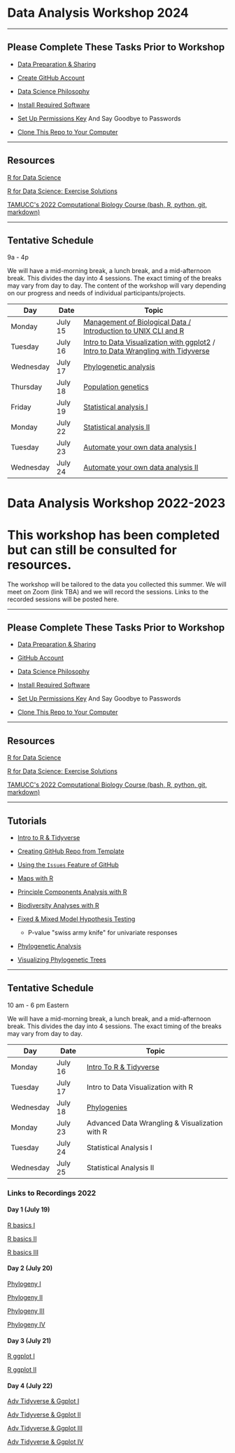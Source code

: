# Data Analysis Workshop 2024

---

## Please Complete These Tasks Prior to Workshop

* [Data Preparation & Sharing](data_preparation.md)

* [Create GitHub Account](https://github.com/tamucc-comp-bio/how_to/blob/main/howto_github_acct.md)

* [Data Science Philosophy](datasci_philosophy.md)

* [Install Required Software](install_software.md)

* [Set Up Permissions Key](Github_SSH.docx) And Say Goodbye to Passwords

* [Clone This Repo to Your Computer](clone_repo.md)

---

## Resources

[R for Data Science](https://r4ds.hadley.nz/)

[R for Data Science: Exercise Solutions](https://mine-cetinkaya-rundel.github.io/r4ds-solutions)

[TAMUCC's 2022 Computational Biology Course (bash, R, python, git, markdown)](https://github.com/tamucc-comp-bio-2022/classroom_repo)

---
## Tentative Schedule

9a - 4p 

We will have a mid-morning break, a lunch break, and a mid-afternoon break. This divides the day into 4 sessions.  The exact timing of the breaks may vary from day to day.
The content of the workshop will vary depending on our progress and needs of individual participants/projects.

| Day | Date | Topic |
| --- | --- | --- |
| Monday | July 15 | [Management of Biological Data / Introduction to UNIX CLI and R]() |
| Tuesday | July 16 | [Intro to Data Visualization with ggplot2](https://r4ds.hadley.nz/data-visualize) / [Intro to Data Wrangling with Tidyverse](https://r4ds.hadley.nz/data-transform) |
| Wednesday | July 17 | [Phylogenetic analysis]() |
| Thursday | July 18 | [Population genetics]() |
| Friday | July 19 | [Statistical analysis I]() |
| Monday | July 22 | [Statistical analysis II]() |
| Tuesday | July 23 | [Automate your own data analysis I]() |
| Wednesday | July 24 | [Automate your own data analysis II]() 

# Data Analysis Workshop 2022-2023
# This workshop has been completed but can still be consulted for resources.  
The workshop will be tailored to the data you collected this summer.  We will meet on Zoom (link TBA) and we will record the sessions.  Links to the recorded sessions will be posted here.

---

## Please Complete These Tasks Prior to Workshop

* [Data Preparation & Sharing](data_preparation.md)

* [GitHub Account](github_account.md)

* [Data Science Philosophy](datasci_philosophy.md)

* [Install Required Software](install_software.md)

* [Set Up Permissions Key](Github_SSH.docx) And Say Goodbye to Passwords

* [Clone This Repo to Your Computer](clone_repo.md)

---

## Resources

[R for Data Science](https://r4ds.had.co.nz/index.html)

[R for Data Science: Exercise Solutions](https://jrnold.github.io/r4ds-exercise-solutions/data-visualisation.html)

[TAMUCC's 2022 Computational Biology Course (bash, R, python, git, markdown)](https://github.com/tamucc-comp-bio-2022/classroom_repo)

---

## Tutorials

* [Intro to R & Tidyverse](tutorial_r_tidyverse_intro)

* [Creating GitHub Repo from Template](tutorial_github_makerepo)

* [Using the `Issues` Feature of GitHub](tutorial_github_issues)

* [Maps with R](tutorial_r_maps)

* [Principle Components Analysis with R](tutorial_r_pca)

* [Biodiversity Analyses with R](tutorial_r_biodiversity)

* [Fixed & Mixed Model Hypothesis Testing](tutorial_r_model_fitting)
  * P-value "swiss army knife" for univariate responses
  
* [Phylogenetic Analysis](tutorial_phylogeny_analysis)

* [Visualizing Phylogenetic Trees](tutorial_r_ggtree)

---
## Tentative Schedule

10 am - 6 pm Eastern

We will have a mid-morning break, a lunch break, and a mid-afternoon break. This divides the day into 4 sessions.  The exact timing of the breaks may vary from day to day.

| Day | Date | Topic |
| --- | --- | --- |
| Monday | July 16 | [Intro To R & Tidyverse](tutorial_r_tidyverse_intro) |
| Tuesday | July 17 | Intro to Data Visualization with R |
| Wednesday | July 18 | [Phylogenies](tutorial_phylogeny_analysis) |
| Monday | July 23 | Advanced Data Wrangling & Visualization with R |
| Tuesday | July 24 | Statistical Analysis I |
| Wednesday | July 25 | Statistical Analysis II |


### Links to Recordings 2022

#### Day 1 (July 19)

[R basics I](https://odumedia.mediaspace.kaltura.com/media/R+Basics/1_1kvdji5e)

[R basics II](https://odumedia.mediaspace.kaltura.com/media/R+basics+II/1_qw350eod)

[R basics III](https://odumedia.mediaspace.kaltura.com/media/David+T.+Gauthier%27s+Zoom+Meeting/1_sp2auve9)

#### Day 2 (July 20)

[Phylogeny I](https://odumedia.mediaspace.kaltura.com/media/Phylogeny+I/1_f1og4ooj)

[Phylogeny II](https://odumedia.mediaspace.kaltura.com/media/Phylogeny+II/1_lube0fds)

[Phylogeny III](https://odumedia.mediaspace.kaltura.com/media/Phylogeny+III/1_rbakwxpu)

[Phylogeny IV](https://odumedia.mediaspace.kaltura.com/media/Phylogeny+IV/1_2xoptte4)

#### Day 3 (July 21)

[R ggplot I](https://odumedia.mediaspace.kaltura.com/media/ggplot+I/1_nutiwtxk)

[R ggplot II](https://odumedia.mediaspace.kaltura.com/media/ggplot+II/1_lubfl2tl)

#### Day 4 (July 22)

[Adv Tidyverse & Ggplot I](https://nam12.safelinks.protection.outlook.com/?url=https%3A%2F%2Fodu.zoom.us%2Fj%2F98271144739%3Fpwd%3DQXBRWlBzT2pKM3I5WGM5V2kzRWFjdz09&amp;data=05%7C01%7CChris.Bird%40tamucc.edu%7C0b3c31ae4984475bb63c08da6bdcb8ea%7C34cbfaf167a64781a9ca514eb2550b66%7C0%7C0%7C637940893001183183%7CUnknown%7CTWFpbGZsb3d8eyJWIjoiMC4wLjAwMDAiLCJQIjoiV2luMzIiLCJBTiI6Ik1haWwiLCJXVCI6Mn0%3D%7C3000%7C%7C%7C&amp;sdata=7CmVqt6xEeLxs6EoEYiq2VJddaBNp0eHc35ZqvxhCaI%3D&amp;reserved=0)

[Adv Tidyverse & Ggplot II](https://nam12.safelinks.protection.outlook.com/?url=https%3A%2F%2Fodu.zoom.us%2Fj%2F98001372020%3Fpwd%3DUnlMNG9paURXdldDWlhERzREaG5kZz09&amp;data=05%7C01%7CChris.Bird%40tamucc.edu%7C0d382f19883948c351c208da6bdcbeeb%7C34cbfaf167a64781a9ca514eb2550b66%7C0%7C0%7C637940893101211497%7CUnknown%7CTWFpbGZsb3d8eyJWIjoiMC4wLjAwMDAiLCJQIjoiV2luMzIiLCJBTiI6Ik1haWwiLCJXVCI6Mn0%3D%7C3000%7C%7C%7C&amp;sdata=v2qocxF0StPbehDLRakJvjablqdm%2FpKRnGCWwaQQQe4%3D&amp;reserved=0)

[Adv Tidyverse & Ggplot III](https://nam12.safelinks.protection.outlook.com/?url=https%3A%2F%2Fodu.zoom.us%2Fj%2F98828346249%3Fpwd%3DZm13WUFFTC9xSytOVSt1RzRmK1ZaQT09&amp;data=05%7C01%7CChris.Bird%40tamucc.edu%7C306aef9824454e03d04208da6bdcc360%7C34cbfaf167a64781a9ca514eb2550b66%7C0%7C0%7C637940893173552861%7CUnknown%7CTWFpbGZsb3d8eyJWIjoiMC4wLjAwMDAiLCJQIjoiV2luMzIiLCJBTiI6Ik1haWwiLCJXVCI6Mn0%3D%7C3000%7C%7C%7C&amp;sdata=X%2FD2D%2FskHApihzsJuYnEevmi0wet5SXwXHzlgmGUNes%3D&amp;reserved=0)

[Adv Tidyverse & Ggplot IV](https://nam12.safelinks.protection.outlook.com/?url=https%3A%2F%2Fodu.zoom.us%2Fj%2F98914016073%3Fpwd%3DNTU4UXRKUjRDei9zeFhCRmU1ZGhCdz09&amp;data=05%7C01%7CChris.Bird%40tamucc.edu%7Cbf458db132ad467cc3dc08da6bdcc83c%7C34cbfaf167a64781a9ca514eb2550b66%7C0%7C0%7C637940893288432603%7CUnknown%7CTWFpbGZsb3d8eyJWIjoiMC4wLjAwMDAiLCJQIjoiV2luMzIiLCJBTiI6Ik1haWwiLCJXVCI6Mn0%3D%7C3000%7C%7C%7C&amp;sdata=cWnGbJQedqsBl%2BzDJ5Mmp2DKlQ8%2BJ%2BqWeh5BoTxOCE4%3D&amp;reserved=0)
